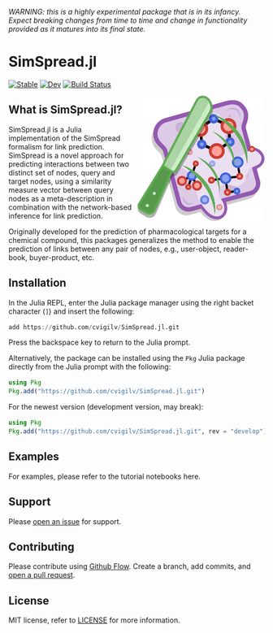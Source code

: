 *WARNING: this is a highly experimental package that is in its infancy. Expect
breaking changes from time to time and change in functionality provided as it
matures into its final state.*

# SimSpread.jl

[![Stable](https://img.shields.io/badge/docs-stable-blue.svg)](https://cvigilv.github.io/SimSpread.jl/stable/)
[![Dev](https://img.shields.io/badge/docs-dev-blue.svg)](https://cvigilv.github.io/SimSpread.jl/dev/)
[![Build Status](https://github.com/cvigilv/SimSpread.jl/actions/workflows/CI.yml/badge.svg?branch=main)](https://github.com/cvigilv/SimSpread.jl/actions/workflows/CI.yml?query=branch%3Amain)

<img src="/docs/src/assets/SimSpread_logo.png" align="right" style="padding-left:10px;" width="250"/>

## What is SimSpread.jl?

SimSpread.jl is a Julia implementation of the SimSpread formalism for link prediction.
SimSpread is a novel approach for predicting interactions between two distinct set of
nodes, query and target nodes, using a similarity measure vector between query nodes as
a meta-description in combination with the network-based inference for link prediction.

Originally developed for the prediction of pharmacological targets for a chemical compound,
this packages generalizes the method to enable the prediction of links between any pair of
nodes, e.g., user-object, reader-book, buyer-product, etc.

## Installation

In the Julia REPL, enter the Julia package manager using the right backet character (`]`) and
insert the following:
~~~ julia
add https://github.com/cvigilv/SimSpread.jl.git
~~~
Press the backspace key to return to the Julia prompt.

Alternatively, the package can be installed using the `Pkg` Julia package directly from the
Julia prompt with the following:
~~~ julia
using Pkg
Pkg.add("https://github.com/cvigilv/SimSpread.jl.git")
~~~

For the newest version (development version, may break):
~~~ julia
using Pkg
Pkg.add("https://github.com/cvigilv/SimSpread.jl.git", rev = "develop")
~~~

## Examples
For examples, please refer to the tutorial notebooks here.

## Support

Please [open an issue](https://github.com/cvigilv/SimSpread.jl/issues/new) for support.

## Contributing

Please contribute using [Github Flow](https://guides.github.com/introduction/flow/).
Create a branch, add commits, and [open a pull request](https://github.com/cvigilv/SimSpread.jl/compare/).

## License

MIT license, refer to [LICENSE](./LICENSE) for more information.
